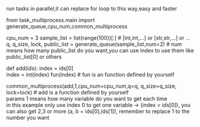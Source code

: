run tasks in parallel,it can replace for loop to this way,easy and faster

from task_multiprocess.main import generate_queue,cpu_num,common_multiprocess

cpu_num = 3
sample_list = list(range(100))[:] # [int,int,...] or [str,str,...] or ...
q, q_size, lock, public_list = generate_queue(sample_list,num=2) # num means how many public_list do you want,you can use index to use them like public_list[0] or others
 
def add(ids):
    index = ids[0]  
    index = int(index)
    fun(index) # fun is an function defined by yourself
    
common_multiprocess(add,1,cpu_num=cpu_num,q=q, q_size=q_size, lock=lock) # add is a function defined by yourself \
params 1 means how many variable do you want to get each time \
in this example only use index 0 to get one variable -> (index = ids[0]), you can also get 2,3 or more (a, b = ids[0],ids[1]), remember to replace 1 to the number you want